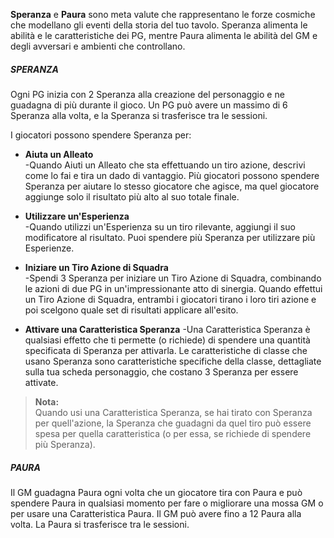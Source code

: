 **Speranza** e **Paura** sono meta valute che rappresentano le forze cosmiche che modellano gli eventi della storia del tuo tavolo. Speranza alimenta le abilità e le caratteristiche dei PG, mentre Paura alimenta le abilità del GM e degli avversari e ambienti che controllano.

##### SPERANZA
Ogni PG inizia con 2 Speranza alla creazione del personaggio e ne guadagna di più durante il gioco. Un PG può avere un massimo di 6 Speranza alla volta, e la Speranza si trasferisce tra le sessioni.

I giocatori possono spendere Speranza per:

- **Aiuta un Alleato**  
-Quando Aiuti un Alleato che sta effettuando un tiro azione, descrivi come lo fai e tira un dado di vantaggio. Più giocatori possono spendere Speranza per aiutare lo stesso giocatore che agisce, ma quel giocatore aggiunge solo il risultato più alto al suo totale finale.

- **Utilizzare un'Esperienza**  
-Quando utilizzi un'Esperienza su un tiro rilevante, aggiungi il suo modificatore al risultato. Puoi spendere più Speranza per utilizzare più Esperienze.

- **Iniziare un  Tiro Azione di Squadra**  
-Spendi 3 Speranza per iniziare un Tiro Azione di Squadra, combinando le azioni di due PG in un'impressionante atto di sinergia. Quando effettui un Tiro Azione di Squadra, entrambi i giocatori tirano i loro tiri azione e poi scelgono quale set di risultati applicare all'esito.

- **Attivare una Caratteristica Speranza**
-Una Caratteristica Speranza è qualsiasi effetto che ti permette (o richiede) di spendere una quantità specificata di Speranza per attivarla. Le caratteristiche di classe che usano Speranza sono caratteristiche specifiche della classe, dettagliate sulla tua scheda personaggio, che costano 3 Speranza per essere attivate.

> **Nota:**  
> Quando usi una Caratteristica Speranza, se hai tirato con Speranza per quell'azione, la Speranza che guadagni da quel tiro può essere spesa per quella caratteristica (o per essa, se richiede di spendere più Speranza).

##### PAURA
Il GM guadagna Paura ogni volta che un giocatore tira con Paura e può spendere Paura in qualsiasi momento per fare o migliorare una mossa GM o per usare una Caratteristica Paura. Il GM può avere fino a 12 Paura alla volta. La Paura si trasferisce tra le sessioni.